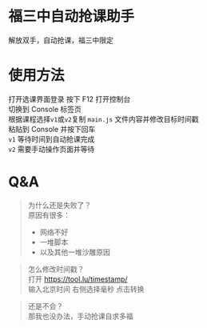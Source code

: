 # 福三中自动抢课助手
解放双手，自动抢课，福三中限定

# 使用方法
打开选课界面登录
按下 F12 打开控制台  
切换到 Console 标签页  
根据课程选择`v1`或`v2`复制 `main.js` 文件内容并修改目标时间戳  
粘贴到 Console 并按下回车  
`v1` 等待时间到自动抢课完成  
`v2` 需要手动操作页面并等待  

# Q&A
>为什么还是失败了？    
>原因有很多：
>- 网络不好
>- 一堆脚本
>- 以及其他一堆沙雕原因
  
>怎么修改时间戳？  
>打开 <https://tool.lu/timestamp/>  
>输入北京时间 右侧选择毫秒 点击转换  

>还是不会？  
>那我也没办法，手动抢课自求多福  
